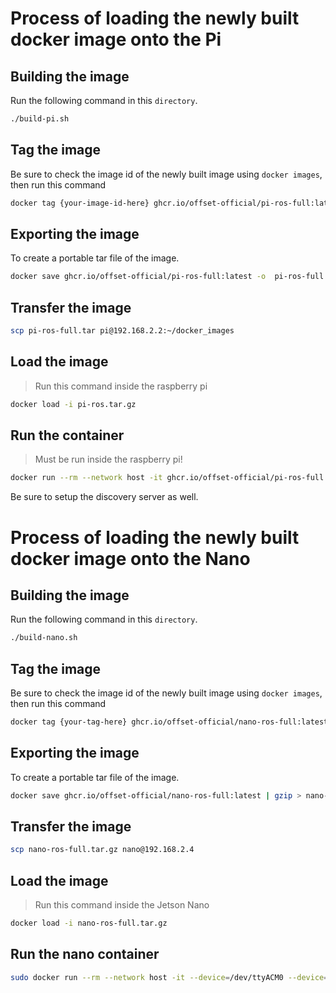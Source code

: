 # Process of loading the newly built docker image onto the Pi

## Building the image

Run the following command in this `directory`.
```bash
./build-pi.sh
```

## Tag the image
Be sure to check the image id  of the newly built image using `docker images`, then run this command

```bash
docker tag {your-image-id-here} ghcr.io/offset-official/pi-ros-full:latest
```

## Exporting the image
To create a portable tar file of the image.
```bash
docker save ghcr.io/offset-official/pi-ros-full:latest -o  pi-ros-full.tar
```

## Transfer the image
```bash
scp pi-ros-full.tar pi@192.168.2.2:~/docker_images
```
## Load the image
> Run this command inside the raspberry pi
```bash
docker load -i pi-ros.tar.gz
```

## Run the container
> Must be run inside the raspberry pi!
```bash
docker run --rm --network host -it ghcr.io/offset-official/pi-ros-full
```
Be sure to setup the discovery server as well.

# Process of loading the newly built docker image onto the Nano

## Building the image
Run the following command in this `directory`.
```bash
./build-nano.sh
```

## Tag the image
Be sure to check the image id  of the newly built image using `docker images`, then run this command

```bash
docker tag {your-tag-here} ghcr.io/offset-official/nano-ros-full:latest
```

## Exporting the image
To create a portable tar file of the image.
```bash
docker save ghcr.io/offset-official/nano-ros-full:latest | gzip > nano-ros-full.tar.gz
```

## Transfer the image
```bash
scp nano-ros-full.tar.gz nano@192.168.2.4
```
## Load the image
> Run this command inside the Jetson Nano
```bash
docker load -i nano-ros-full.tar.gz
```
## Run the nano container
```bash
sudo docker run --rm --network host -it --device=/dev/ttyACM0 --device=/dev/video0 --device=/dev/video2 ghcr.io/offset-official/nano-ros-full 
```
